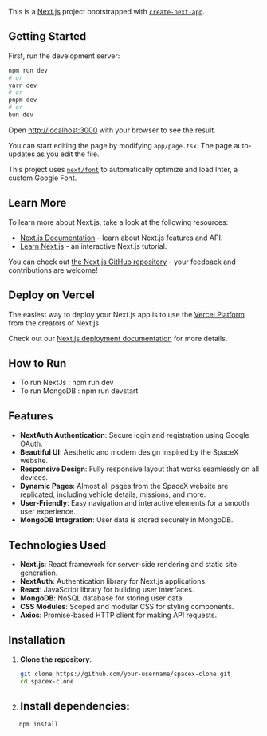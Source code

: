 This is a [Next.js](https://nextjs.org/) project bootstrapped with [`create-next-app`](https://github.com/vercel/next.js/tree/canary/packages/create-next-app).

## Getting Started

First, run the development server:

```bash
npm run dev
# or
yarn dev
# or
pnpm dev
# or
bun dev
```

Open [http://localhost:3000](http://localhost:3000) with your browser to see the result.

You can start editing the page by modifying `app/page.tsx`. The page auto-updates as you edit the file.

This project uses [`next/font`](https://nextjs.org/docs/basic-features/font-optimization) to automatically optimize and load Inter, a custom Google Font.

## Learn More

To learn more about Next.js, take a look at the following resources:

- [Next.js Documentation](https://nextjs.org/docs) - learn about Next.js features and API.
- [Learn Next.js](https://nextjs.org/learn) - an interactive Next.js tutorial.

You can check out [the Next.js GitHub repository](https://github.com/vercel/next.js/) - your feedback and contributions are welcome!

## Deploy on Vercel

The easiest way to deploy your Next.js app is to use the [Vercel Platform](https://vercel.com/new?utm_medium=default-template&filter=next.js&utm_source=create-next-app&utm_campaign=create-next-app-readme) from the creators of Next.js.

Check out our [Next.js deployment documentation](https://nextjs.org/docs/deployment) for more details.

## How to Run

- To run NextJs : npm run dev
- To run MongoDB : npm run devstart

## Features

- **NextAuth Authentication**: Secure login and registration using Google OAuth.
- **Beautiful UI**: Aesthetic and modern design inspired by the SpaceX website.
- **Responsive Design**: Fully responsive layout that works seamlessly on all devices.
- **Dynamic Pages**: Almost all pages from the SpaceX website are replicated, including vehicle details, missions, and more.
- **User-Friendly**: Easy navigation and interactive elements for a smooth user experience.
- **MongoDB Integration**: User data is stored securely in MongoDB.

## Technologies Used

- **Next.js**: React framework for server-side rendering and static site generation.
- **NextAuth**: Authentication library for Next.js applications.
- **React**: JavaScript library for building user interfaces.
- **MongoDB**: NoSQL database for storing user data.
- **CSS Modules**: Scoped and modular CSS for styling components.
- **Axios**: Promise-based HTTP client for making API requests.

## Installation

1. **Clone the repository**:
   ```bash
   git clone https://github.com/your-username/spacex-clone.git
   cd spacex-clone

2. ## Install dependencies:
```bash
   npm install



